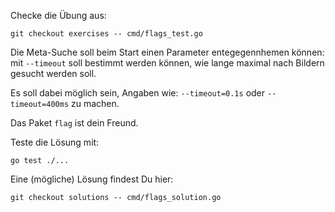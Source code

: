 Checke die Übung aus:

    git checkout exercises -- cmd/flags_test.go

Die Meta-Suche soll beim Start einen Parameter entegegennhemen können: mit `--timeout`
soll bestimmt werden können, wie lange maximal nach Bildern gesucht werden soll.

Es soll dabei möglich sein, Angaben wie: `--timeout=0.1s` oder `--timeout=400ms` zu machen.

Das Paket `flag` ist dein Freund.

Teste die Lösung mit:

    go test ./...

Eine (mögliche) Lösung findest Du hier:

    git checkout solutions -- cmd/flags_solution.go
